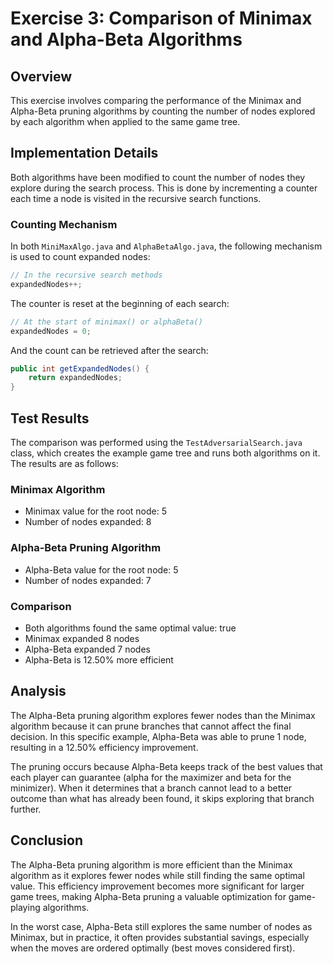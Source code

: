 # Exercise 3: Comparison of Minimax and Alpha-Beta Algorithms

## Overview

This exercise involves comparing the performance of the Minimax and Alpha-Beta pruning algorithms by counting the number of nodes explored by each algorithm when applied to the same game tree.

## Implementation Details

Both algorithms have been modified to count the number of nodes they explore during the search process. This is done by incrementing a counter each time a node is visited in the recursive search functions.

### Counting Mechanism

In both `MiniMaxAlgo.java` and `AlphaBetaAlgo.java`, the following mechanism is used to count expanded nodes:

```java
// In the recursive search methods
expandedNodes++;
```

The counter is reset at the beginning of each search:

```java
// At the start of minimax() or alphaBeta()
expandedNodes = 0;
```

And the count can be retrieved after the search:

```java
public int getExpandedNodes() {
    return expandedNodes;
}
```

## Test Results

The comparison was performed using the `TestAdversarialSearch.java` class, which creates the example game tree and runs both algorithms on it. The results are as follows:

### Minimax Algorithm
- Minimax value for the root node: 5
- Number of nodes expanded: 8

### Alpha-Beta Pruning Algorithm
- Alpha-Beta value for the root node: 5
- Number of nodes expanded: 7

### Comparison
- Both algorithms found the same optimal value: true
- Minimax expanded 8 nodes
- Alpha-Beta expanded 7 nodes
- Alpha-Beta is 12.50% more efficient

## Analysis

The Alpha-Beta pruning algorithm explores fewer nodes than the Minimax algorithm because it can prune branches that cannot affect the final decision. In this specific example, Alpha-Beta was able to prune 1 node, resulting in a 12.50% efficiency improvement.

The pruning occurs because Alpha-Beta keeps track of the best values that each player can guarantee (alpha for the maximizer and beta for the minimizer). When it determines that a branch cannot lead to a better outcome than what has already been found, it skips exploring that branch further.

## Conclusion

The Alpha-Beta pruning algorithm is more efficient than the Minimax algorithm as it explores fewer nodes while still finding the same optimal value. This efficiency improvement becomes more significant for larger game trees, making Alpha-Beta pruning a valuable optimization for game-playing algorithms.

In the worst case, Alpha-Beta still explores the same number of nodes as Minimax, but in practice, it often provides substantial savings, especially when the moves are ordered optimally (best moves considered first).
